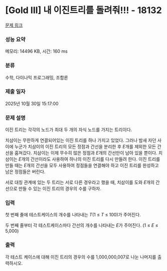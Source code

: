 # [Gold III] 내 이진트리를 돌려줘!!! - 18132 

[문제 링크](https://www.acmicpc.net/problem/18132) 

### 성능 요약

메모리: 14496 KB, 시간: 160 ms

### 분류

수학, 다이나믹 프로그래밍, 조합론

### 제출 일자

2025년 10월 30일 15:17:00

### 문제 설명

<p>이진 트리는 각각의 노드가 최대 두 개의 자식 노드를 가지는 트리이다.</p>

<p>치삼이는 무한하게 연결되어있는 이진 트리를 하나 가지고 있었다. 그러나 밤새 자던 사이에 누군가 치삼이의 이진 트리의 모든 정점과 간선을 분리한 후 <em>E</em>개를 제외한 모든 간선을 훔쳐갔다. 치삼이는 이제 무수히 많은 정점과 <em>E</em>개의 간선만이 남아 있을 뿐이다. 치삼이는 <em>E</em>개의 간선이라도 사용하여 하나의 이진 트리를 다시 만들려 한다. 이진 트리를 만들 때는 <em>E</em>개의 간선을 모두 사용하여 정점들을 연결해야 하고 이진 트리를 완성하고 남은 정점들은 버린다.</p>

<p>서로 대칭 관계에 있는 두 트리는 서로 다른 경우라고 했을 때, 치삼이를 도와 <em>E</em>개의 간선으로 만들 수 있는 이진 트리의 경우의 수를 구하자.</p>

### 입력 

 <p>첫 번째 줄에 테스트케이스의 개수를 나타내는 <em>T</em>(1 ≤ <em>T</em> ≤ 100)가 주어진다.</p>

<p>두 번째 줄부터 각 테스트케이스마다 간선의 개수를 나타내는 <em>E</em>가 주어진다. (1 ≤ <em>E</em> ≤ 5,000)</p>

### 출력 

 <p>각 테스트 케이스에 대해 이진 트리의 경우의 수를 1,000,000,007로 나눈 나머지를 출력하시오.</p>

